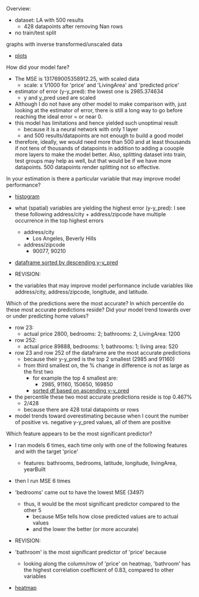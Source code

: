 Overview:
- dataset: LA with 500 results
    - 428 datapoints after removing Nan rows
- no train/test split

graphs with inverse transformed/unscaled data
- [plots](project1_images.md)


How did your model fare?
- The MSE is 131769005358912.25, with scaled data
    - scale: x 1/1000 for 'price' and 'LivingArea' and 'predicted price'
- estimator of error (y-y_pred): the lowest one is 2985.374634  
  - y and y_pred used are scaled
- Although I do not have any other model to make comparison with,
just looking at the estimator of error, there is still a long way to go
  before reaching the ideal error = or near 0.
 - this model has limitations and hence yielded such unoptimal result
    - because it is a neural network with only 1 layer
    - and 500 results/datapoints are not enough to build a good model
 - therefore, ideally, we would need more than 500 and at least thousands if not
tens of thousands of datapoints in addition to adding a couople more
   layers to make the model better.  Also, splitting dataset into train, test groups
   may help as well, but that would be if we have more datapoints.  500 datapoints
   render splitting not so effective.


In your estimation is there a particular variable that may improve model performance?
- [histogram](project1_images.md)
- what (spatial) variables are yielding the highest error (y-y_pred):
  I see these following address/city + address/zipcode have multiple occurrence in the top highest errors
    - address/city
        - Los Angeles, Beverly Hills
    - address/zipcode
        - 90077, 90210
- [dataframe sorted by descending y-y_pred](project1_images.md)    
  
- REVISION:
- the variables that may improve model performance include variables like address/city,
address/zipcode, longitude, and latitude. 




Which of the predictions were the most accurate? In which percentile do these most accurate predictions reside? Did your model trend towards over or under predicting home values?
- row 23: 
    - actual price 2800, bedrooms: 2; bathrooms: 2, LivingArea: 1200
- row 252: 
    - actual price 89888, bedrooms: 1; bathrooms: 1; living area: 520
- row 23 and row 252 of the dataframe are the most accurate predictions
    - because their y-y_pred is the top 2 smallest (2985 and 91160)
    - from third smallest on, the % change in difference is not as large as the first two
        - for example the top 4 smallest are: 
            - 2985, 91160, 150650, 169850
        - [sorted df based on ascending y-y_pred](project1_images.md)
- the percentile these two most accurate predictions reside is top 0.467%
    - 2/428
    - because there are 428 total datapoints or rows
- model trends toward overestimating because when I count the number of 
positive vs. negative y-y_pred values, all of them are positive

Which feature appears to be the most significant predictor?
- I ran models 6 times, each time only with one of the following features and with the target 'price'
    - features: bathrooms, bedrooms, latitude, longitude, livingArea, yearBuilt
- then I run MSE 6 times
- 'bedrooms' came out to have the lowest MSE (3497)
    - thus, it would be the most significant predictor compared to the other 5
        - because MSe tells how close predicted values are to actual values
        - and the lower the better (or more accurate)

- REVISION:
- 'bathroom' is the most significant predictor of 'price' because
    - looking along the column/row of 'price' on heatmap, 'bathroom' has the highest
    correlation coefficient of 0.83, compared to other variables
- [heatmap](project1_images.md)


